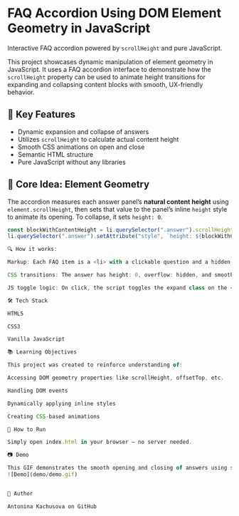# FAQ Accordion Using DOM Element Geometry in JavaScript  
Interactive FAQ accordion powered by `scrollHeight` and pure JavaScript.

This project showcases dynamic manipulation of element geometry in JavaScript. It uses a FAQ accordion interface to demonstrate how the `scrollHeight` property can be used to animate height transitions for expanding and collapsing content blocks with smooth, UX-friendly behavior.

## 🧩 Key Features

- Dynamic expansion and collapse of answers  
- Utilizes `scrollHeight` to calculate actual content height  
- Smooth CSS animations on open and close  
- Semantic HTML structure  
- Pure JavaScript without any libraries  

## 🧠 Core Idea: Element Geometry

The accordion measures each answer panel’s **natural content height** using `element.scrollHeight`, then sets that value to the panel’s inline `height` style to animate its opening. To collapse, it sets `height: 0`.

```js
const blockWithContentHeight = li.querySelector(".answer").scrollHeight;
li.querySelector(".answer").setAttribute("style", `height: ${blockWithContentHeight}px;`);

🔍 How it works:

Markup: Each FAQ item is a <li> with a clickable question and a hidden answer block.

CSS transitions: The answer has height: 0, overflow: hidden, and smooth transition effects on height and background-color.

JS toggle logic: On click, the script toggles the expand class on the <li>, sets the calculated height to open, and resets to 0px to close.

🛠 Tech Stack

HTML5

CSS3

Vanilla JavaScript

📚 Learning Objectives

This project was created to reinforce understanding of:

Accessing DOM geometry properties like scrollHeight, offsetTop, etc.

Handling DOM events

Dynamically applying inline styles

Creating CSS-based animations

🔧 How to Run

Simply open index.html in your browser — no server needed.

📷 Demo

This GIF demonstrates the smooth opening and closing of answers using scrollHeight and animation classes.
![Demo](demo/demo.gif)


🔗 Author

Antonina Kachusova on GitHub 
